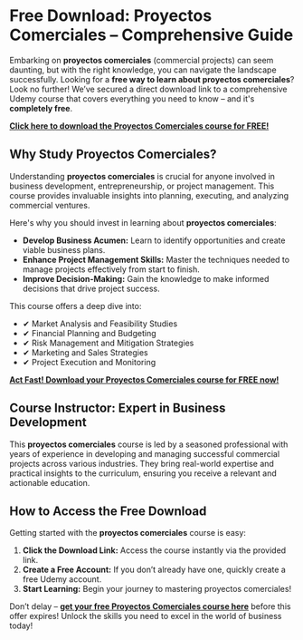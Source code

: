 # Free Download: Proyectos Comerciales – Comprehensive Guide

Embarking on **proyectos comerciales** (commercial projects) can seem daunting, but with the right knowledge, you can navigate the landscape successfully. Looking for a **free way to learn about proyectos comerciales**? Look no further! We’ve secured a direct download link to a comprehensive Udemy course that covers everything you need to know – and it's **completely free**.

[**Click here to download the Proyectos Comerciales course for FREE!**](https://udemywork.com/proyectos-comerciales)

## Why Study Proyectos Comerciales?

Understanding **proyectos comerciales** is crucial for anyone involved in business development, entrepreneurship, or project management. This course provides invaluable insights into planning, executing, and analyzing commercial ventures.

Here's why you should invest in learning about **proyectos comerciales**:

*   **Develop Business Acumen:** Learn to identify opportunities and create viable business plans.
*   **Enhance Project Management Skills:** Master the techniques needed to manage projects effectively from start to finish.
*   **Improve Decision-Making:** Gain the knowledge to make informed decisions that drive project success.

This course offers a deep dive into:

*   ✔ Market Analysis and Feasibility Studies
*   ✔ Financial Planning and Budgeting
*   ✔ Risk Management and Mitigation Strategies
*   ✔ Marketing and Sales Strategies
*   ✔ Project Execution and Monitoring

[**Act Fast! Download your Proyectos Comerciales course for FREE now!**](https://udemywork.com/proyectos-comerciales)

## Course Instructor: Expert in Business Development

This **proyectos comerciales** course is led by a seasoned professional with years of experience in developing and managing successful commercial projects across various industries. They bring real-world expertise and practical insights to the curriculum, ensuring you receive a relevant and actionable education.

## How to Access the Free Download

Getting started with the **proyectos comerciales** course is easy:

1.  **Click the Download Link:** Access the course instantly via the provided link.
2.  **Create a Free Account:** If you don’t already have one, quickly create a free Udemy account.
3.  **Start Learning:** Begin your journey to mastering proyectos comerciales!

Don’t delay – **[get your free Proyectos Comerciales course here](https://udemywork.com/proyectos-comerciales)** before this offer expires! Unlock the skills you need to excel in the world of business today!
